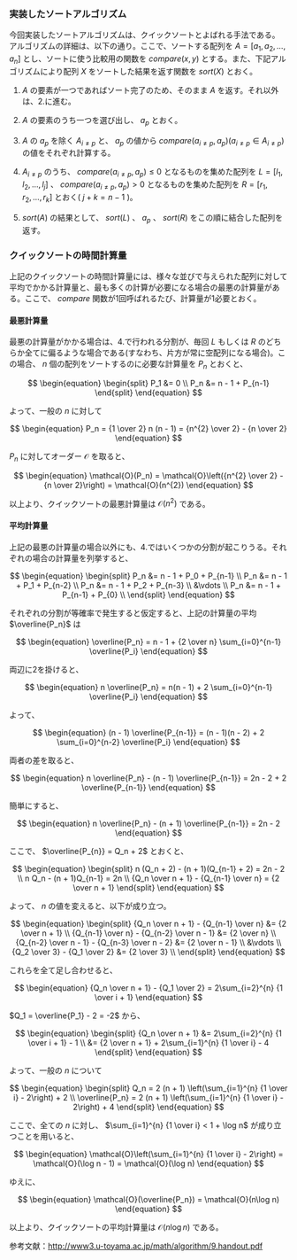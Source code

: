 ### 実装したソートアルゴリズム

今回実装したソートアルゴリズムは、クイックソートとよばれる手法である。
アルゴリズムの詳細は、以下の通り。ここで、ソートする配列を $A = [a_1, a_2, \dots, a_n]$ とし、ソートに使う比較用の関数を $compare(x, y)$ とする。また、下記アルゴリズムにより配列 $X$ をソートした結果を返す関数を $sort(X)$ とおく。

1. $A$ の要素が一つであればソート完了のため、そのまま $A$ を返す。それ以外は、2.に進む。

2. $A$ の要素のうち一つを選び出し、 $a_p$ とおく。

3. $A$ の $a_p$ を除く $A_{i \neq p}$ と、 $a_p$ の値から $compare(a_{i \neq p}, a_p) (a_{i \neq p} \in A_{i \neq p})$ の値をそれぞれ計算する。

4. $A_{i \neq p}$ のうち、 $compare(a_{i \neq p}, a_p) \leq 0$ となるものを集めた配列を $L = [l_1, l_2, \dots, l_j]$ 、 $compare(a_{i \neq p}, a_p) > 0$ となるものを集めた配列を $R = [r_1, r_2, \dots, r_k]$ とおく( $j + k = n - 1$ )。

5. $sort(A)$ の結果として、 $sort(L)$ 、 $a_p$ 、 $sort(R)$ をこの順に結合した配列を返す。

### クイックソートの時間計算量

上記のクイックソートの時間計算量には、様々な並びで与えられた配列に対して平均でかかる計算量と、最も多くの計算が必要になる場合の最悪の計算量がある。ここで、 $compare$ 関数が1回呼ばれるたび、計算量が1必要とおく。

#### 最悪計算量

最悪の計算量がかかる場合は、4.で行われる分割が、毎回 $L$ もしくは $R$ のどちらか全てに偏るような場合である(すなわち、片方が常に空配列になる場合)。この場合、 $n$ 個の配列をソートするのに必要な計算量を $P_n$ とおくと、

$$
\begin{equation}
\begin{split}
P_1 &= 0 \\
P_n &= n - 1 + P_{n-1}
\end{split}
\end{equation}
$$

よって、一般の $n$ に対して

$$
\begin{equation}
P_n = {1 \over 2} n (n - 1) = {n^{2} \over 2} - {n \over 2}
\end{equation}
$$

$P_n$ に対してオーダー $\mathcal{O}$ を取ると、

$$
\begin{equation}
\mathcal{O}(P_n) = \mathcal{O}\left({n^{2} \over 2} - {n \over 2}\right) = \mathcal{O}(n^{2})
\end{equation}
$$

以上より、クイックソートの最悪計算量は $\mathcal{O}(n^{2})$ である。

#### 平均計算量

上記の最悪の計算量の場合以外にも、4.ではいくつかの分割が起こりうる。それぞれの場合の計算量を列挙すると、

$$
\begin{equation}
\begin{split}
P_n &= n - 1 + P_0 + P_{n-1} \\
P_n &= n - 1 + P_1 + P_{n-2} \\
P_n &= n - 1 + P_2 + P_{n-3} \\
&\vdots \\
P_n &= n - 1 + P_{n-1} + P_{0} \\
\end{split}
\end{equation}
$$

それぞれの分割が等確率で発生すると仮定すると、上記の計算量の平均 $\overline{P_n}$ は

$$
\begin{equation}
\overline{P_n} = n - 1 + {2 \over n} \sum_{i=0}^{n-1} \overline{P_i}
\end{equation}
$$

両辺に2を掛けると、

$$
\begin{equation}
n \overline{P_n} = n(n - 1) + 2 \sum_{i=0}^{n-1} \overline{P_i}
\end{equation}
$$

よって、

$$
\begin{equation}
(n - 1) \overline{P_{n-1}} = (n - 1)(n - 2) + 2 \sum_{i=0}^{n-2} \overline{P_i}
\end{equation}
$$

両者の差を取ると、

$$
\begin{equation}
n \overline{P_n} - (n - 1) \overline{P_{n-1}} = 2n - 2 + 2 \overline{P_{n-1}}
\end{equation}
$$

簡単にすると、

$$
\begin{equation}
n \overline{P_n} - (n + 1) \overline{P_{n-1}} = 2n - 2
\end{equation}
$$

ここで、 $\overline{P_{n}} = Q_n + 2$ とおくと、

$$
\begin{equation}
\begin{split}
n (Q_n + 2) - (n + 1)(Q_{n-1} + 2) = 2n - 2 \\
n Q_n - (n + 1)Q_{n-1} = 2n \\
{Q_n \over n + 1} - {Q_{n-1} \over n} = {2 \over n + 1}
\end{split}
\end{equation}
$$

よって、 $n$ の値を変えると、以下が成り立つ。

$$
\begin{equation}
\begin{split}
{Q_n \over n + 1} - {Q_{n-1} \over n} &= {2 \over n + 1} \\
{Q_{n-1} \over n} - {Q_{n-2} \over n - 1} &= {2 \over n} \\
{Q_{n-2} \over n - 1} - {Q_{n-3} \over n - 2} &= {2 \over n - 1} \\
&\vdots \\
{Q_2 \over 3} - {Q_1 \over 2} &= {2 \over 3} \\
\end{split}
\end{equation}
$$

これらを全て足し合わせると、

$$
\begin{equation}
{Q_n \over n + 1} - {Q_1 \over 2} = 2\sum_{i=2}^{n} {1 \over i + 1}
\end{equation}
$$

$Q_1 = \overline{P_1} - 2 = -2$ から、

$$
\begin{equation}
\begin{split}
{Q_n \over n + 1} &= 2\sum_{i=2}^{n} {1 \over i + 1} - 1 \\
&= {2 \over n + 1} + 2\sum_{i=1}^{n} {1 \over i} - 4
\end{split}
\end{equation}
$$

よって、一般の $n$ について

$$
\begin{equation}
\begin{split}
Q_n = 2 (n + 1) \left(\sum_{i=1}^{n} {1 \over i} - 2\right) + 2 \\
\overline{P_n} = 2 (n + 1) \left(\sum_{i=1}^{n} {1 \over i} - 2\right) + 4
\end{split}
\end{equation}
$$

ここで、全ての $n$ に対し、 $\sum_{i=1}^{n} {1 \over i} < 1 + \log n$ が成り立つことを用いると、

$$
\begin{equation}
\mathcal{O}\left(\sum_{i=1}^{n} {1 \over i} - 2\right) = \mathcal{O}(\log n - 1) = \mathcal{O}(\log n)
\end{equation}
$$

ゆえに、

$$
\begin{equation}
\mathcal{O}(\overline{P_n}) = \mathcal{O}(n\log n)
\end{equation}
$$

以上より、クイックソートの平均計算量は $\mathcal{O}(n\log n)$ である。

参考文献：http://www3.u-toyama.ac.jp/math/algorithm/9.handout.pdf

